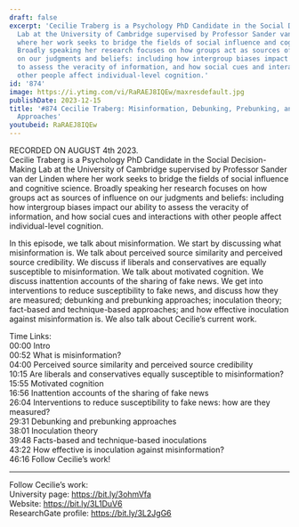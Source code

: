 ```yaml
---
draft: false
excerpt: 'Cecilie Traberg is a Psychology PhD Candidate in the Social Decision-Making
  Lab at the University of Cambridge supervised by Professor Sander van der Linden
  where her work seeks to bridge the fields of social influence and cognitive science.
  Broadly speaking her research focuses on how groups act as sources of influence
  on our judgments and beliefs: including how intergroup biases impact our ability
  to assess the veracity of information, and how social cues and interactions with
  other people affect individual-level cognition.'
id: '874'
image: https://i.ytimg.com/vi/RaRAEJ8IQEw/maxresdefault.jpg
publishDate: 2023-12-15
title: '#874 Cecilie Traberg: Misinformation, Debunking, Prebunking, and Inoculation
  Approaches'
youtubeid: RaRAEJ8IQEw
---
```

<div class="timelinks">

RECORDED ON AUGUST 4th 2023.  
Cecilie Traberg is a Psychology PhD Candidate in the Social Decision-Making Lab at the University of Cambridge supervised by Professor Sander van der Linden where her work seeks to bridge the fields of social influence and cognitive science. Broadly speaking her research focuses on how groups act as sources of influence on our judgments and beliefs: including how intergroup biases impact our ability to assess the veracity of information, and how social cues and interactions with other people affect individual-level cognition.

In this episode, we talk about misinformation. We start by discussing what misinformation is. We talk about perceived source similarity and perceived source credibility. We discuss if liberals and conservatives are equally susceptible to misinformation. We talk about motivated cognition. We discuss inattention accounts of the sharing of fake news. We get into interventions to reduce susceptibility to fake news, and discuss how they are measured; debunking and prebunking approaches; inoculation theory; fact-based and technique-based approaches; and how effective inoculation against misinformation is. We also talk about Cecilie’s current work.

Time Links:  
<time>00:00</time> Intro  
<time>00:52</time> What is misinformation?  
<time>04:00</time> Perceived source similarity and perceived source credibility  
<time>10:15</time> Are liberals and conservatives equally susceptible to misinformation?  
<time>15:55</time> Motivated cognition  
<time>16:56</time> Inattention accounts of the sharing of fake news  
<time>26:04</time> Interventions to reduce susceptibility to fake news: how are they measured?  
<time>29:31</time> Debunking and prebunking approaches  
<time>38:01</time> Inoculation theory  
<time>39:48</time> Facts-based and technique-based inoculations  
<time>43:22</time> How effective is inoculation against misinformation?  
<time>46:16</time> Follow Cecilie’s work!

---

Follow Cecilie’s work:  
University page: https://bit.ly/3ohmVfa  
Website: https://bit.ly/3L1DuV6  
ResearchGate profile: https://bit.ly/3L2JgG6
</div>

